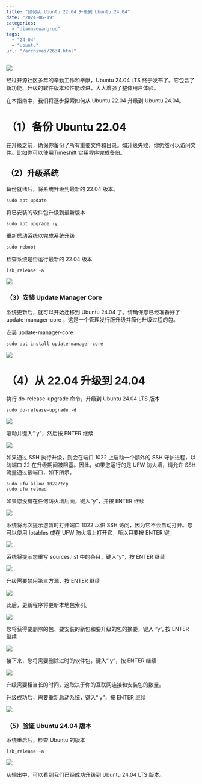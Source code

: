 ```yaml
---
title: "如何从 Ubuntu 22.04 升级到 Ubuntu 24.04"
date: "2024-06-19"
categories: 
  - "diannaowangruo"
tags: 
  - "24-04"
  - "ubuntu"
url: "/archives/2634.html"
---
```


![](https://img-cloud.zhoujie218.top/2024/06/19/667279ec972ca.webp)

经过开源社区多年的辛勤工作和奉献，Ubuntu 24.04 LTS 终于发布了。它包含了新功能、升级的软件版本和性能改进，大大增强了整体用户体验。

在本指南中，我们将逐步探索如何从 Ubuntu 22.04 升级到 Ubuntu 24.04。

# （1）备份 Ubuntu 22.04

在升级之前，确保你备份了所有重要文件和目录。如升级失败，你仍然可以访问文件。比如你可以使用Timeshift 实用程序完成备份。

## （2）升级系统

备份就绪后，将系统升级到最新的 22.04 版本。

```
sudo apt update
```

将已安装的软件包升级到最新版本

```
sudo apt upgrade -y
```

重新启动系统以完成系统升级

```
sudo reboot
```

检查系统是否运行最新的 22.04 版本

```
lsb_release -a
```

![](https://img-cloud.zhoujie218.top/2024/06/19/667279ec473ec.webp)

### （3）安装 Update Manager Core

系统更新后，就可以开始迁移到 Ubuntu 24.04 了。请确保您已经准备好了 update-manager-core ，这是一个管理发行版升级并简化升级过程的包。

安装 update-manager-core

```
sudo apt install update-manager-core
```

![](https://img-cloud.zhoujie218.top/2024/06/19/667279ec475a4.webp)

# （4）从 22.04 升级到 24.04

执行 do-release-upgrade 命令，升级到 Ubuntu 24.04 LTS 版本

```
sudo do-release-upgrade -d
```

![](https://img-cloud.zhoujie218.top/2024/06/19/667279ec77e42.webp)

滚动并键入“ y”，然后按 ENTER 继续

![](https://img-cloud.zhoujie218.top/2024/06/19/667279ec57087.webp)

如果通过 SSH 执行升级，则会在端口 1022 上启动一个额外的 SSH 守护进程，以防端口 22 在升级期间被阻塞。因此，如果您运行的是 UFW 防火墙，请允许 SSH 流量通过该端口，如下所示。

```
sudo ufw allow 1022/tcp
sudo ufw reload
```

如果您没有在任何防火墙后面，键入“y”，并按 ENTER 继续

![](https://img-cloud.zhoujie218.top/2024/06/19/667279ec69c02.webp)

系统将再次提示您暂时打开端口 1022 以供 SSH 访问，因为它不会自动打开。您可以使用 Iptables 或在 UFW 防火墙上打开它，所以只要按 ENTER 键。

![](https://img-cloud.zhoujie218.top/2024/06/19/667279f027d0a.webp)

系统将提示您重写 sources.list 中的条目，键入“y”，按 ENTER 继续

![](https://img-cloud.zhoujie218.top/2024/06/19/667279f027d0a.webp)

升级需要禁用第三方源，按 ENTER 继续

![](https://img-cloud.zhoujie218.top/2024/06/19/667279f07819e.webp)

此后，更新程序将更新本地包索引。

![](https://img-cloud.zhoujie218.top/2024/06/19/667279f080631.webp)

您将获得要删除的包、要安装的新包和要升级的包的摘要，键入 “y”, 按 ENTER 继续

![](https://img-cloud.zhoujie218.top/2024/06/19/667279f1e2591.webp)

接下来，您将需要删除过时的软件包，键入“ y”，按 ENTER 继续

![](https://img-cloud.zhoujie218.top/2024/06/19/667279f341018.webp)

升级需要相当长的时间，这取决于你的互联网连接和安装包的数量。

升级成功后，需要重新启动系统，键入“ y”，按 ENTER 继续

![](https://img-cloud.zhoujie218.top/2024/06/19/667279f3bba1d.webp)

### （5）验证 Ubuntu 24.04 版本

系统重启后，检查 Ubuntu 的版本

```
lsb_release -a
```

![](https://img-cloud.zhoujie218.top/2024/06/19/667279f3c73f5.webp)

从输出中，可以看到我们已经成功升级到 Ubuntu 24.04 LTS 版本。
